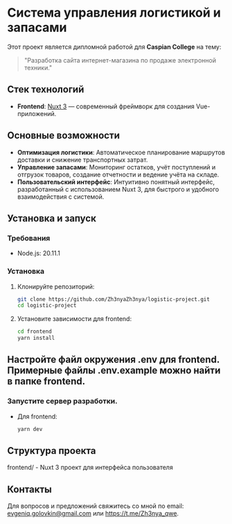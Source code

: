 # Система управления логистикой и запасами

Этот проект является дипломной работой для **Caspian College** на тему:
> "Разработка сайта интернет-магазина по продаже электронной техники."

## Стек технологий

- **Frontend**: [Nuxt 3](https://nuxt.com/docs/getting-started/introduction) — современный фреймворк для создания Vue-приложений.

## Основные возможности

- **Оптимизация логистики**: Автоматическое планирование маршрутов доставки и снижение транспортных затрат.
- **Управление запасами**: Мониторинг остатков, учёт поступлений и отгрузок товаров, создание отчетности и ведение учёта на складе.
- **Пользовательский интерфейс**: Интуитивно понятный интерфейс, разработанный с использованием Nuxt 3, для быстрого и удобного взаимодействия с системой.

## Установка и запуск

### Требования

- Node.js: 20.11.1

### Установка

1. Клонируйте репозиторий:
   
   ```bash
   git clone https://github.com/Zh3nyaZh3nya/logistic-project.git
   cd logistic-project

3. Установите зависимости для frontend:
   
   ```bash
   cd frontend
   yarn install

## Настройте файл окружения .env для frontend. Примерные файлы .env.example можно найти в папке frontend.

### Запустите сервер разработки.

- Для frontend:

  ```bash
  yarn dev

## Структура проекта
frontend/ - Nuxt 3 проект для интерфейса пользователя

## Контакты
Для вопросов и предложений свяжитесь со мной по email: evgeniq.golovkin@gmail.com или https://t.me/Zh3nya_qwe.

